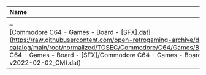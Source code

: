 |Name|Size|
|:---|---:|
|[..](../index.html)|DIR|
|[Commodore C64 - Games - Board - [SFX].dat](https://raw.githubusercontent.com/open-retrogaming-archive/dat-catalog/main/root/normalized/TOSEC/Commodore/C64/Games/Board/[SFX]/Commodore C64 - Games - Board - [SFX]/Commodore C64 - Games - Board - [SFX] (TOSEC-v2022-02-02_CM).dat)|2626|
